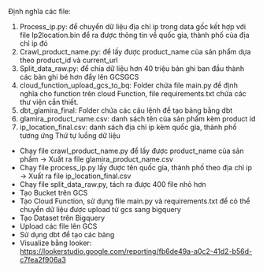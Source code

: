 Định nghĩa các file: 
1. Process_ip.py: để chuyển dữ liệu địa chỉ ip trong data gốc kết hợp với file Ip2location.bin để ra được thông tin về quốc gia, thành phố của địa chỉ ip đó
2. Crawl_product_name.py: để lấy được product_name của sản phẩm dựa theo product_id và current_url
3. Split_data_raw.py: để chia dữ liệu hơn 40 triệu bản ghi ban đầu thành các bản ghi bé hơn đẩy lên GCSGCS
4. cloud_function_upload_gcs_to_bq: Folder chứa file main.py để định nghĩa cho function trên cloud Function, file requirements.txt chứa các thư viện cần thiết.
5. dbt_glamira_final: Folder chứa các câu lệnh để tạo bảng bằng dbt
6. glamira_product_name.csv: danh sách tên của sản phẩm kèm product id
7. ip_location_final.csv: danh sách địa chỉ ip kèm quốc gia, thành phố tương ứng
Thứ tự luồng dữ liệu
- Chạy file crawl_product_name.py để lấy được product_name của sản phẩm -> Xuất ra file glamira_product_name.csv
- Chạy file process_ip.py lấy được tên quốc gia, thành phố theo địa chỉ ip -> Xuất ra file ip_location_final.csv
- Chạy file split_data_raw.py, tách ra được 400 file nhỏ hơn
- Tạo Bucket trên GCS
- Tạo Cloud Function, sử dụng file main.py và requirements.txt để có thể chuyển dữ liệu được upload từ gcs sang bigquery
- Tạo Dataset trên Bigquery
- Upload các file lên GCS
- Sử dụng dbt để tạo các bảng
- Visualize bằng looker: https://lookerstudio.google.com/reporting/fb6de49a-a0c2-41d2-b56d-c7fea2f906a3
